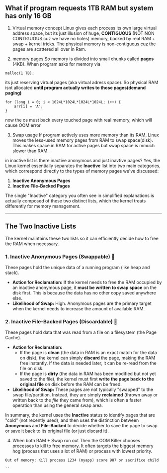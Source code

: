 ## What if program requests 1TB RAM but system has only 16 GB
1) Virtual memory concept
Linux gives each process its own large virtual address space, but its just illusion of huge, **CONTIGUOUS** (NOT NON CONTIGUOUS cuz we have no holes) memory, backed by real RAM +
swap + kernel tricks. The physical memory is non-contiguous cuz the pages are scattered all over in Ram.

2) memory pages
So memory is divided into small chunks called **pages** (4KB). When program asks for memory via
```
malloc(1 TB);
```
its just reserving virtual pages (aka virtual adress space). So physical RAM isnt allocated
**until program actually writes to those pages(demand paging)**

```
for (long i = 0; i < 1024L*1024L*1024L*1024L; i++) {
    arr[i] = 'A';
}
```
now the os must back every touched page with real memory, which will cause OOM error

3) Swap usage
If program actively uses more memory than its RAM, Linux moves the less-used memory pages from RAM to swap space(disk).
This makes space in RAM for active pages but swap space is mmuch slower than RAM.

in inactive list is there inactive anonymous and just inavtive pages? Yes, the Linux kernel essentially separates the **Inactive** list into two main categories, which correspond directly to the types of memory pages we've discussed:

1.  **Inactive Anonymous Pages**
2.  **Inactive File-Backed Pages**

The single "Inactive" category you often see in simplified explanations is actually composed of these two distinct lists, which the kernel treats differently for memory management.

***

## The Two Inactive Lists

The kernel maintains these two lists so it can efficiently decide how to free the RAM when necessary.

### 1. Inactive Anonymous Pages (Swappable) 💾

These pages hold the unique data of a running program (like heap and stack).

* **Action for Reclamation:** If the kernel needs to free the RAM occupied by an inactive anonymous page, it **must be written to swap space** on the disk first. This is because the data has no other copy saved anywhere else.
* **Likelihood of Swap:** High. Anonymous pages are the primary target when the kernel needs to increase the amount of available RAM.

### 2. Inactive File-Backed Pages (Discardable) 📜

These pages hold data that was read from a file on a filesystem (the Page Cache).

* **Action for Reclamation:**
    * If the page is **clean** (the data in RAM is an exact match for the data on disk), the kernel can simply **discard** the page, making the RAM free instantly. If the data is needed later, it can be re-read from the file on disk.
    * If the page is **dirty** (the data in RAM has been modified but not yet saved to the file), the kernel must first **write the page back to the original file** on disk before the RAM can be freed.
* **Likelihood of Swap:** These pages are not typically "swapped" to the swap file/partition. Instead, they are simply **reclaimed** (thrown away or written back to the *file* they came from), which is often a faster operation than using the general swap area.

In summary, the kernel uses the **Inactive** status to identify pages that are "cold" (not recently used), and then uses the distinction between **Anonymous** and **File-Backed** to decide whether to save the page to swap or save it back to its original file (or just discard it).

4) When both RAM + Swap run out
Then the OOM Killer chooses processes to kill to free memory. It often targets the biggest memory hog (process
that uses a lot of RAM) or process with
lowest priority.
```
Out of memory: Kill process 1234 (myapp) score 987 or sacrifice child

``
